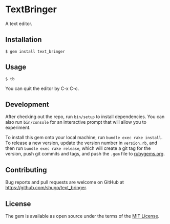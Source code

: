 # TextBringer

A text editor.

## Installation

    $ gem install text_bringer

## Usage

    $ tb

You can quit the editor by C-x C-c.

## Development

After checking out the repo, run `bin/setup` to install dependencies. You can also run `bin/console` for an interactive prompt that will allow you to experiment.

To install this gem onto your local machine, run `bundle exec rake install`. To release a new version, update the version number in `version.rb`, and then run `bundle exec rake release`, which will create a git tag for the version, push git commits and tags, and push the `.gem` file to [rubygems.org](https://rubygems.org).

## Contributing

Bug reports and pull requests are welcome on GitHub at https://github.com/shugo/text_bringer.


## License

The gem is available as open source under the terms of the [MIT License](http://opensource.org/licenses/MIT).

